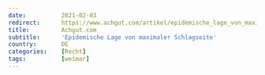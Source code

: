 ```yaml
---
date:          2021-02-03
redirect:      https://www.achgut.com/artikel/epidemische_lage_von_maximaler_schlagseite
title:         Achgut.com
subtitle:      'Epidemische Lage von maximaler Schlagseite'
country:       DE
categories:    [Recht]
tags:          [weimar]
---
```

